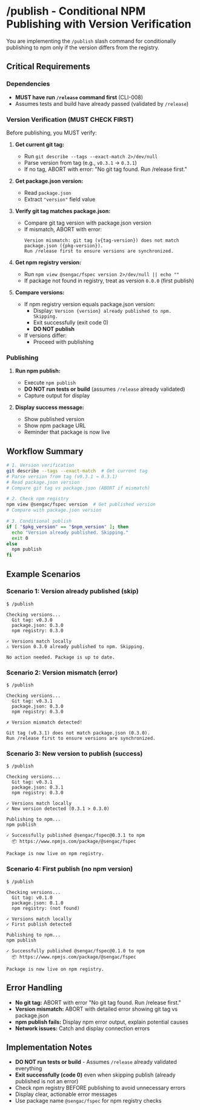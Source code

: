 # /publish - Conditional NPM Publishing with Version Verification

You are implementing the `/publish` slash command for conditionally publishing to npm only if the version differs from the registry.

## Critical Requirements

### Dependencies
- **MUST have run `/release` command first** (CLI-008)
- Assumes tests and build have already passed (validated by `/release`)

### Version Verification (MUST CHECK FIRST)

Before publishing, you MUST verify:

1. **Get current git tag:**
   - Run `git describe --tags --exact-match 2>/dev/null`
   - Parse version from tag (e.g., `v0.3.1` → `0.3.1`)
   - If no tag, ABORT with error: "No git tag found. Run /release first."

2. **Get package.json version:**
   - Read `package.json`
   - Extract `"version"` field value

3. **Verify git tag matches package.json:**
   - Compare git tag version with package.json version
   - If mismatch, ABORT with error:
     ```
     Version mismatch: git tag (v{tag-version}) does not match package.json ({pkg-version}).
     Run /release first to ensure versions are synchronized.
     ```

4. **Get npm registry version:**
   - Run `npm view @sengac/fspec version 2>/dev/null || echo ""`
   - If package not found in registry, treat as version `0.0.0` (first publish)

5. **Compare versions:**
   - If npm registry version equals package.json version:
     - Display: `Version {version} already published to npm. Skipping.`
     - Exit successfully (exit code 0)
     - **DO NOT publish**
   - If versions differ:
     - Proceed with publishing

### Publishing

1. **Run npm publish:**
   - Execute `npm publish`
   - **DO NOT run tests or build** (assumes `/release` already validated)
   - Capture output for display

2. **Display success message:**
   - Show published version
   - Show npm package URL
   - Reminder that package is now live

## Workflow Summary

```bash
# 1. Version verification
git describe --tags --exact-match  # Get current tag
# Parse version from tag (v0.3.1 → 0.3.1)
# Read package.json version
# Compare git tag vs package.json (ABORT if mismatch)

# 2. Check npm registry
npm view @sengac/fspec version  # Get published version
# Compare with package.json version

# 3. Conditional publish
if [ "$pkg_version" == "$npm_version" ]; then
  echo "Version already published. Skipping."
  exit 0
else
  npm publish
fi
```

## Example Scenarios

### Scenario 1: Version already published (skip)
```
$ /publish

Checking versions...
  Git tag: v0.3.0
  package.json: 0.3.0
  npm registry: 0.3.0

✓ Versions match locally
⚠ Version 0.3.0 already published to npm. Skipping.

No action needed. Package is up to date.
```

### Scenario 2: Version mismatch (error)
```
$ /publish

Checking versions...
  Git tag: v0.3.1
  package.json: 0.3.0
  npm registry: 0.3.0

✗ Version mismatch detected!

Git tag (v0.3.1) does not match package.json (0.3.0).
Run /release first to ensure versions are synchronized.
```

### Scenario 3: New version to publish (success)
```
$ /publish

Checking versions...
  Git tag: v0.3.1
  package.json: 0.3.1
  npm registry: 0.3.0

✓ Versions match locally
✓ New version detected (0.3.1 > 0.3.0)

Publishing to npm...
npm publish

✓ Successfully published @sengac/fspec@0.3.1 to npm
  📦 https://www.npmjs.com/package/@sengac/fspec

Package is now live on npm registry.
```

### Scenario 4: First publish (no npm version)
```
$ /publish

Checking versions...
  Git tag: v0.1.0
  package.json: 0.1.0
  npm registry: (not found)

✓ Versions match locally
✓ First publish detected

Publishing to npm...
npm publish

✓ Successfully published @sengac/fspec@0.1.0 to npm
  📦 https://www.npmjs.com/package/@sengac/fspec

Package is now live on npm registry.
```

## Error Handling

- **No git tag:** ABORT with error "No git tag found. Run /release first."
- **Version mismatch:** ABORT with detailed error showing git tag vs package.json
- **npm publish fails:** Display npm error output, explain potential causes
- **Network issues:** Catch and display connection errors

## Implementation Notes

- **DO NOT run tests or build** - Assumes `/release` already validated everything
- **Exit successfully (code 0)** even when skipping publish (already published is not an error)
- Check npm registry BEFORE publishing to avoid unnecessary errors
- Display clear, actionable error messages
- Use package name `@sengac/fspec` for npm registry checks
